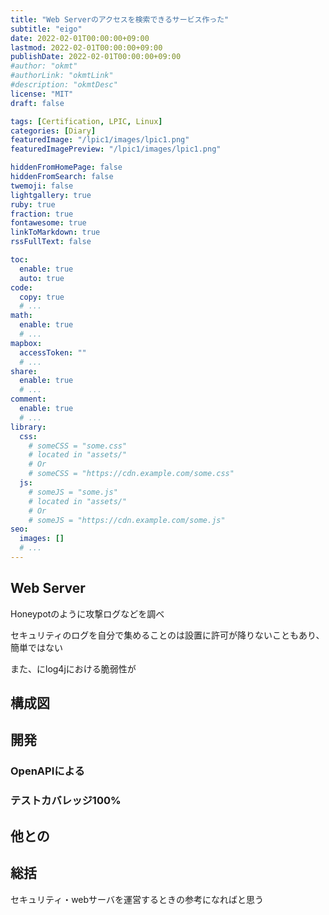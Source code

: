 ```yaml
---
title: "Web Serverのアクセスを検索できるサービス作った"
subtitle: "eigo"
date: 2022-02-01T00:00:00+09:00
lastmod: 2022-02-01T00:00:00+09:00
publishDate: 2022-02-01T00:00:00+09:00
#author: "okmt"
#authorLink: "okmtLink"
#description: "okmtDesc"
license: "MIT"
draft: false

tags: [Certification, LPIC, Linux]
categories: [Diary]
featuredImage: "/lpic1/images/lpic1.png"
featuredImagePreview: "/lpic1/images/lpic1.png"

hiddenFromHomePage: false
hiddenFromSearch: false
twemoji: false
lightgallery: true
ruby: true
fraction: true
fontawesome: true
linkToMarkdown: true
rssFullText: false

toc:
  enable: true
  auto: true
code:
  copy: true
  # ...
math:
  enable: true
  # ...
mapbox:
  accessToken: ""
  # ...
share:
  enable: true
  # ...
comment:
  enable: true
  # ...
library:
  css:
    # someCSS = "some.css"
    # located in "assets/"
    # Or
    # someCSS = "https://cdn.example.com/some.css"
  js:
    # someJS = "some.js"
    # located in "assets/"
    # Or
    # someJS = "https://cdn.example.com/some.js"
seo:
  images: []
  # ...
---
```


## Web Server

Honeypotのように攻撃ログなどを調べ

セキュリティのログを自分で集めることのは設置に許可が降りないこともあり、簡単ではない

また、にlog4jにおける脆弱性が


## 構成図



## 開発

### OpenAPIによる

### テストカバレッジ100%


## 他との

## 総括

セキュリティ・webサーバを運営するときの参考になればと思う
